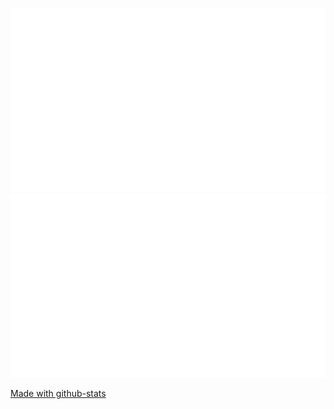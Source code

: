 ![](https://github.com/AlexGisi/AlexGisi/blob/master/generated/overview.svg)
![](https://github.com/AlexGisi/AlexGisi/blob/master/generated/languages.svg)

<a href="https://github.com/jstrieb/github-stats">Made with github-stats</a>
